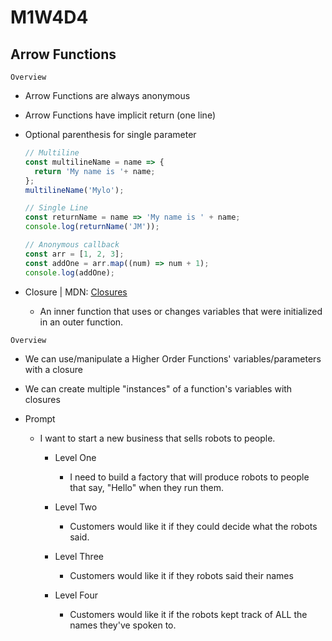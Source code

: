 # M1W4D4

## Arrow Functions

`Overview`

- Arrow Functions are always anonymous
- Arrow Functions have implicit return (one line)
- Optional parenthesis for single parameter

  ```js
  // Multiline
  const multilineName = name => {
    return 'My name is '+ name;
  };
  multilineName('Mylo');
  
  // Single Line
  const returnName = name => 'My name is ' + name;
  console.log(returnName('JM'));

  // Anonymous callback
  const arr = [1, 2, 3];
  const addOne = arr.map((num) => num + 1);
  console.log(addOne);
  ```

- Closure | MDN: [Closures]
  - An inner function that uses or changes variables that were initialized\
  in an outer function.

`Overview`

- We can use/manipulate a Higher Order Functions' variables/parameters with a closure
- We can create multiple "instances" of a function's variables with closures

- Prompt

  - I want to start a new business that sells robots to people.

    - Level One
      - I need to build a factory that will produce robots to people that say, "Hello" when they run them.

    - Level Two
      - Customers would like it if they could decide what the robots said.

    - Level Three
      - Customers would like it if they robots said their names

    - Level Four
      - Customers would like it if the robots kept track of ALL the names they've spoken to.

[Closures]: https://developer.mozilla.org/en-US/docs/Web/JavaScript/Closures

<!-- ```js
const factory = function (voiceChip) {
  console.log("Booting up factory...");
  console.log("Creating a new empty array...");
  let names = [];
  console.log("Returning a new robot that says " + voiceChip + "...");
  return function robot(name) {
    console.log("Booting up " + voiceChip + " robot...");
    console.log("Adding " + name + " to names...");
    names.push(name);
    console.log("Returning the correct phrase...");
    return voiceChip + " " + names.join(" and ");
  };
};

const hiBot = factory("Hello");
console.log("---Done---");
const byeBot = factory("Goodbye");
console.log("---Done---");

console.log("This is the return of hiBot: ", hiBot); // function
console.log("---Done---");
console.log("This is the return of byeBot: ", byeBot); // function
console.log("---Done---");

console.log(hiBot("Mylo"));
console.log("---Done---");
console.log(hiBot("JM"));
console.log("---Done---");

console.log(byeBot("JM"));
console.log("---Done---");
console.log(byeBot("Mylo"));
console.log("---Done---");
``` -->
